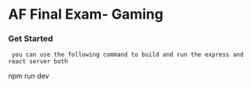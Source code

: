 # AF Final Exam- Gaming

### Get Started

```
 you can use the following command to build and run the express and react server both
```

npm run dev
```
